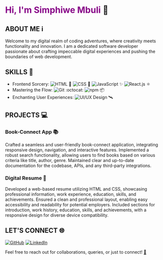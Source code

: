 # <span style="color:#880088">Hi, I'm Simphiwe Mbuli</span> 👋


## ABOUT ME ℹ️
Welcome to my digital realm of coding adventures, where creativity meets functionality and innovation. I am a dedicated software developer passionate about crafting impeccable digital experiences and pushing the boundaries of web development.



## SKILLS 💪
- Frontend Sorcery: 
  ![HTML](https://img.shields.io/badge/-HTML-orange) :diamond_shape_with_a_dot_inside:
  ![CSS](https://img.shields.io/badge/-CSS-blue) :art:
  ![JavaScript](https://img.shields.io/badge/-JavaScript-yellow) :sparkles:
  ![React.js](https://img.shields.io/badge/-React.js-61DAFB) :atom_symbol:
- Mastering the Flow: 
  ![Git](https://img.shields.io/badge/-Git-black) :octocat:
  ![npm](https://img.shields.io/badge/-npm-red) :package:
- Enchanting User Experiences: 
  ![UI/UX Design](https://img.shields.io/badge/-UI%2FUX%20Design-lightgrey) :artificial_satellite:

  

## PROJECTS 💻

### Book-Connect App 📚
Crafted a seamless and user-friendly book-connect application, integrating responsive design, navigation, and interactive features. Implemented a robust search functionality, allowing users to find books based on various criteria like title, author, genre. Maintained clear and up-to-date documentation for the codebase, APIs, and any third-party integrations.

### Digital Resume 📃
Developed a web-based resume utilizing HTML and CSS, showcasing professional information, work experience, education, skills, and achievements. Ensured a clean and professional layout, enabling easy accessibility and readability for potential employers. Included sections for introduction, work history, education, skills, and achievements, with a responsive design for diverse device compatibility.



## LET'S CONNECT 🌐
[![GitHub](https://img.shields.io/badge/-GitHub-black?style=flat&logo=github)](https://github.com/Simphiwe06) [![LinkedIn](https://img.shields.io/badge/-LinkedIn-blue?style=flat&logo=linkedin)](https://www.linkedin.com/in/simphiwe-mbuli-5004aa246)


Feel free to reach out for collaborations, queries, or just to connect! [🚀](mailto:simphiwembuli06@gmail.com)

